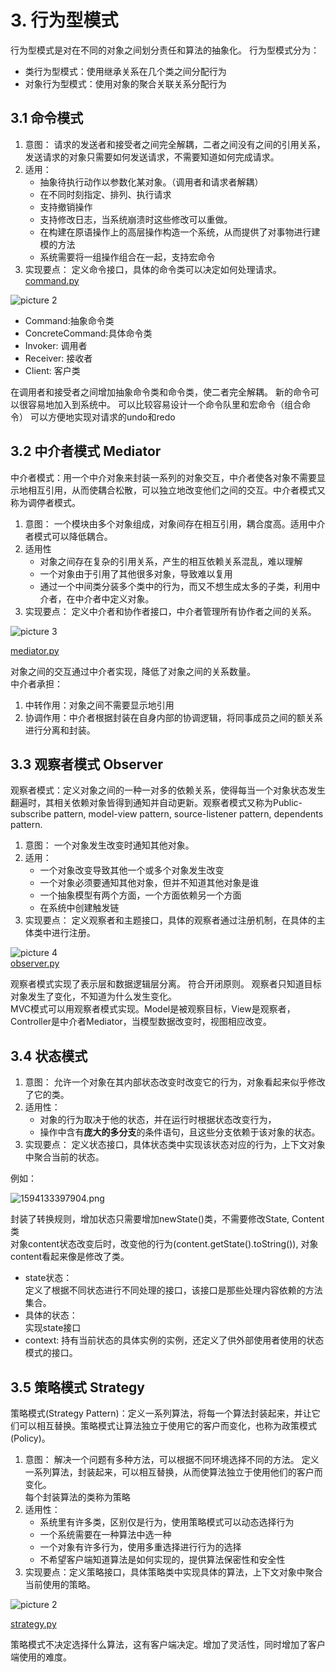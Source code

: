 # 3. 行为型模式
行为型模式是对在不同的对象之间划分责任和算法的抽象化。
行为型模式分为：
- 类行为型模式：使用继承关系在几个类之间分配行为
- 对象行为型模式：使用对象的聚合关联关系分配行为

## 3.1 命令模式
1. 意图：
请求的发送者和接受者之间完全解耦，二者之间没有之间的引用关系，发送请求的对象只需要如何发送请求，不需要知道如何完成请求。
2. 适用：
    - 抽象待执行动作以参数化某对象。（调用者和请求者解耦）
    - 在不同时刻指定、排列、执行请求
    - 支持撤销操作
    - 支持修改日志，当系统崩溃时这些修改可以重做。
    - 在构建在原语操作上的高层操作构造一个系统，从而提供了对事物进行建模的方法
    - 系统需要将一组操作组合在一起，支持宏命令
3. 实现要点：
定义命令接口，具体的命令类可以决定如何处理请求。  
[command.py](./src/command.py)

![picture 2](img/1594531803584.png)  
- Command:抽象命令类  
- ConcreteCommand:具体命令类
- Invoker: 调用者
- Receiver: 接收者
- Client: 客户类

在调用者和接受者之间增加抽象命令类和命令类，使二者完全解耦。
新的命令可以很容易地加入到系统中。
可以比较容易设计一个命令队里和宏命令（组合命令）
可以方便地实现对请求的undo和redo

## 3.2 中介者模式 Mediator
中介者模式：用一个中介对象来封装一系列的对象交互，中介者使各对象不需要显示地相互引用，从而使耦合松散，可以独立地改变他们之间的交互。中介者模式又称为调停者模式。
1. 意图：
一个模块由多个对象组成，对象间存在相互引用，耦合度高。适用中介者模式可以降低耦合。
2. 适用性
    - 对象之间存在复杂的引用关系，产生的相互依赖关系混乱，难以理解
    - 一个对象由于引用了其他很多对象，导致难以复用
    - 通过一个中间类分装多个类中的行为，而又不想生成太多的子类，利用中介者，在中介者中定义对象。
3. 实现要点：
定义中介者和协作者接口，中介者管理所有协作者之间的关系。

![picture 3](img/1594536722741.png)  

[mediator.py](./src/mediator.py)

对象之间的交互通过中介者实现，降低了对象之间的关系数量。  
中介者承担：
1. 中转作用：对象之间不需要显示地引用
2. 协调作用：中介者根据封装在自身内部的协调逻辑，将同事成员之间的额关系进行分离和封装。

## 3.3 观察者模式 Observer
观察者模式：定义对象之间的一种一对多的依赖关系，使得每当一个对象状态发生翻遍时，其相关依赖对象皆得到通知并自动更新。观察者模式又称为Public-subscribe pattern, model-view pattern, source-listener pattern, dependents pattern.

1. 意图：
一个对象发生改变时通知其他对象。
2. 适用：
    - 一个对象改变导致其他一个或多个对象发生改变
    - 一个对象必须要通知其他对象，但并不知道其他对象是谁
    - 一个抽象模型有两个方面，一个方面依赖另一个方面
    - 在系统中创建触发链
3. 实现要点：
定义观察者和主题接口，具体的观察者通过注册机制，在具体的主体类中进行注册。

![picture 4](img/1594541102739.png)  
[observer.py](./observer.py)

观察者模式实现了表示层和数据逻辑层分离。
符合开闭原则。
观察者只知道目标对象发生了变化，不知道为什么发生变化。  
MVC模式可以用观察者模式实现。Model是被观察目标，View是观察者，Controller是中介者Mediator，当模型数据改变时，视图相应改变。

## 3.4 状态模式
1. 意图：
允许一个对象在其内部状态改变时改变它的行为，对象看起来似乎修改了它的类。
2. 适用性：
    - 对象的行为取决于他的状态，并在运行时根据状态改变行为，
    - 操作中含有**庞大的多分支**的条件语句，且这些分支依赖于该对象的状态。
3. 实现要点：
定义状态接口，具体状态类中实现该状态对应的行为，上下文对象中聚合当前的状态。

例如：

![1594133397904.png](img\1594133397904.png)


封装了转换规则，增加状态只需要增加newState()类，不需要修改State, Content类  
对象content状态改变后时，改变他的行为(content.getState().toString()), 对象content看起来像是修改了类。

- state状态：  
定义了根据不同状态进行不同处理的接口，该接口是那些处理内容依赖的方法集合。
- 具体的状态：  
实现state接口
- context:
持有当前状态的具体实例的实例，还定义了供外部使用者使用的状态模式的接口。

## 3.5 策略模式 Strategy

策略模式(Strategy Pattern)：定义一系列算法，将每一个算法封装起来，并让它们可以相互替换。策略模式让算法独立于使用它的客户而变化，也称为政策模式(Policy)。

1. 意图：
解决一个问题有多种方法，可以根据不同环境选择不同的方法。
定义一系列算法，封装起来，可以相互替换，从而使算法独立于使用他们的客户而变化。  
每个封装算法的类称为策略
2. 适用性：
    - 系统里有许多类，区别仅是行为，使用策略模式可以动态选择行为
    - 一个系统需要在一种算法中选一种
    - 一个对象有许多行为，使用多重选择进行行为的选择
    - 不希望客户端知道算法是如何实现的，提供算法保密性和安全性
3. 实现要点：定义策略接口，具体策略类中实现具体的算法，上下文对象中聚合当前使用的策略。

![picture 2](img/1594650837924.png)  

[strategy.py](./src/strategy.py)

策略模式不决定选择什么算法，这有客户端决定。增加了灵活性，同时增加了客户端使用的难度。
